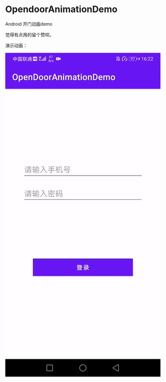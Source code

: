 # OpendoorAnimationDemo
Android 开门动画demo

觉得有点用的留个赞呗。

演示动画：

![image](https://github.com/WangYeYun/OpendoorAnimationDemo/blob/master/demon.gif?raw=true)
